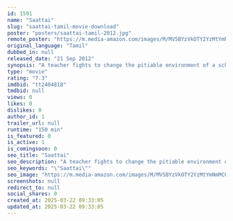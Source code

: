 ```yaml
---
id: 1591
name: "Saattai"
slug: "saattai-tamil-movie-download"
poster: "posters/saattai-tamil-2012.jpg"
remote_poster: "https://m.media-amazon.com/images/M/MV5BYzVkOTY2YzMtYmNmMC00NWEwLTkxNjUtZjk1YjY5MGE2YTQ5XkEyXkFqcGc@._V1_SX300.jpg"
original_language: "Tamil"
dubbed_in: null
released_date: "21 Sep 2012"
synopsis: "A teacher fights to change the pitiable environment of a school."
type: "movie"
rating: "7.3"
imdbid: "tt2404818"
tmdbid: null
views: 0
likes: 0
dislikes: 0
author_id: 1
trailer_url: null
runtime: "150 min"
is_featured: 0
is_active: 1
is_comingsoon: 0
seo_title: "Saattai"
seo_description: "A teacher fights to change the pitiable environment of a school."
seo_keywords: "\"Saattai\""
seo_image: "https://m.media-amazon.com/images/M/MV5BYzVkOTY2YzMtYmNmMC00NWEwLTkxNjUtZjk1YjY5MGE2YTQ5XkEyXkFqcGc@._V1_SX300.jpg"
screenshots: null
redirect_to: null
social_shares: 0
created_at: 2025-03-22 09:33:05
updated_at: 2025-03-22 09:33:05
---
```


